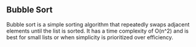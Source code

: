 ## Bubble Sort

Bubble sort is a simple sorting algorithm that repeatedly swaps adjacent elements until the list is sorted. It has a time complexity of O(n^2) and is best for small lists or when simplicity is prioritized over efficiency.
